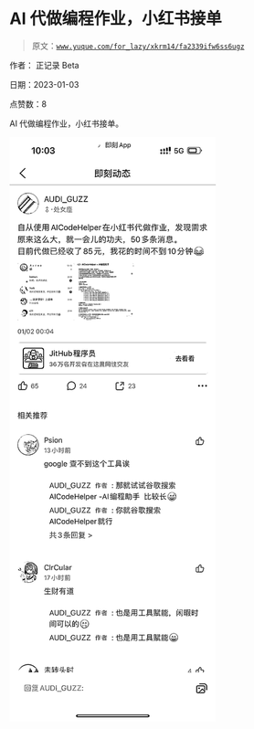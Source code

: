 # AI 代做编程作业，小红书接单

> 原文：[`www.yuque.com/for_lazy/xkrm14/fa2339ifw6ss6ugz`](https://www.yuque.com/for_lazy/xkrm14/fa2339ifw6ss6ugz)

作者： 正记录 Beta 

日期：2023-01-03 

点赞数：8 

AI 代做编程作业，小红书接单。 

![](img/41c839f67f7c45c0a1cbc920c5757864.png)  

